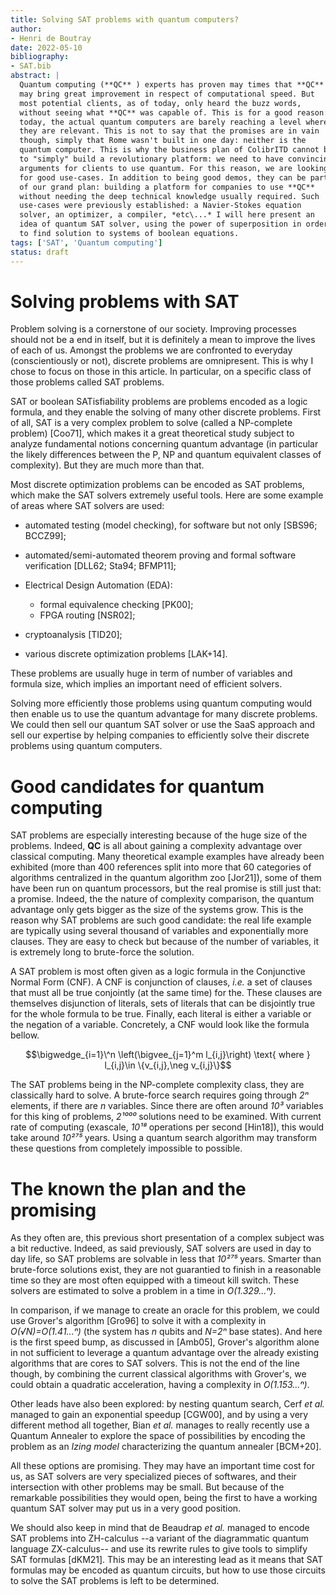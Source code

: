 ```yaml
---
title: Solving SAT problems with quantum computers?
author:
- Henri de Boutray
date: 2022-05-10
bibliography:
- SAT.bib
abstract: |
  Quantum computing (**QC** ) experts has proven may times that **QC**
  may bring great improvement in respect of computational speed. But
  most potential clients, as of today, only heard the buzz words,
  without seeing what **QC** was capable of. This is for a good reason:
  today, the actual quantum computers are barely reaching a level where
  they are relevant. This is not to say that the promises are in vain
  though, simply that Rome wasn't built in one day: neither is the
  quantum computer. This is why the business plan of ColibrITD cannot be
  to "simply" build a revolutionary platform: we need to have convincing
  arguments for clients to use quantum. For this reason, we are looking
  for good use-cases. In addition to being good demos, they can be part
  of our grand plan: building a platform for companies to use **QC**
  without needing the deep technical knowledge usually required. Such
  use-cases were previously established: a Navier-Stokes equation
  solver, an optimizer, a compiler, *etc\...* I will here present an
  idea of quantum SAT solver, using the power of superposition in order
  to find solution to systems of boolean equations.
tags: ['SAT', 'Quantum computing']
status: draft
---
```


# Solving problems with SAT

Problem solving is a cornerstone of our society. Improving processes
should not be a end in itself, but it is definitely a mean to improve
the lives of each of us. Amongst the problems we are confronted to
everyday (conscientiously or not), discrete problems are omnipresent.
This is why I chose to focus on those in this article. In particular, on
a specific class of those problems called SAT problems.

SAT or boolean SATisfiability problems are problems encoded as a logic
formula, and they enable the solving of many other discrete problems.
First of all, SAT is a very complex problem to solve (called a
NP-complete problem) [Coo71], which makes it a great theoretical study
subject to analyze fundamental notions concerning quantum advantage (in
particular the likely differences between the P, NP and quantum
equivalent classes of complexity). But they are much more than that.

Most discrete optimization problems can be encoded as SAT problems,
which make the SAT solvers extremely useful tools. Here are some example
of areas where SAT solvers are used:

-   automated testing (model checking), for software but not only
    [SBS96; BCCZ99];

-   automated/semi-automated theorem proving and formal software
    verification [DLL62; Sta94; BFMP11];

-   Electrical Design Automation (EDA):
    -   formal equivalence checking [PK00];
    -   FPGA routing [NSR02];

-   cryptoanalysis [TID20];

-   various discrete optimization problems [LAK+14].

These problems are usually huge in term of number of variables and
formula size, which implies an important need of efficient solvers.

Solving more efficiently those problems using quantum computing would
then enable us to use the quantum advantage for many discrete problems.
We could then sell our quantum SAT solver or use the SaaS approach and
sell our expertise by helping companies to efficiently solve their
discrete problems using quantum computers.

# Good candidates for quantum computing

SAT problems are especially interesting because of the huge size of the
problems. Indeed, **QC** is all about gaining a complexity advantage
over classical computing. Many theoretical example examples have already
been exhibited (more than 400 references split into more that 60
categories of algorithms centralized in the quantum algorithm zoo
[Jor21]), some of them have been run on quantum processors, but the
real promise is still just that: a promise. Indeed, the the nature of
complexity comparison, the quantum advantage only gets bigger as the
size of the systems grow. This is the reason why SAT problems are such
good candidate: the real life example are typically using several
thousand of variables and exponentially more clauses. They are easy to
check but because of the number of variables, it is extremely long to
brute-force the solution.

A SAT problem is most often given as a logic formula in the Conjunctive
Normal Form (CNF). A CNF is conjunction of clauses, *i.e.* a set of
clauses that must all be true conjointly (at the same time) for the.
These clauses are themselves disjunction of literals, sets of literals
that can be disjointly true for the whole formula to be true. Finally,
each literal is either a variable or the negation of a variable.
Concretely, a CNF would look like the formula bellow.

$$\bigwedge_{i=1}\^n \left(\bigvee_{j=1}^m l_{i,j}\right) \text{ where } l_{i,j}\in \{v_{i,j},\neg v_{i,j}\}$$

The SAT problems being in the NP-complete complexity class, they are
classically hard to solve. A brute-force search requires going through
*2ⁿ* elements, if there are *n* variables. Since there are often around
*10³* variables for this king of problems, *2¹⁰⁰⁰* solutions need to
be examined. With current rate of computing (exascale, *10¹⁸*
operations per second [Hin18]), this would take around *10²⁷⁵*
years. Using a quantum search algorithm may transform these questions
from completely impossible to possible.

# The known the plan and the promising

As they often are, this previous short presentation of a complex subject
was a bit reductive. Indeed, as said previously, SAT solvers are used in
day to day life, so SAT problems are solvable in less that *10²⁷⁵*
years. Smarter than brute-force solutions exist, they are not guarantied
to finish in a reasonable time so they are most often equipped with a
timeout kill switch. These solvers are estimated to solve a problem in a
time in *O(1.329...ⁿ)*.

In comparison, if we manage to create an oracle for this problem, we
could use Grover's algorithm [Gro96] to solve it with a complexity in
*O(√N)=O(1.41...ⁿ)* (the system has *n* qubits and *N=2ⁿ* base states).
And
here is the first speed bump, as discussed in [Amb05], Grover's
algorithm alone in not sufficient to leverage a quantum advantage over
the already existing algorithms that are cores to SAT solvers. This is
not the end of the line though, by combining the current classical
algorithms with Grover's, we could obtain a quadratic acceleration,
having a complexity in *O(1.153...ⁿ)*.

Other leads have also been explored: by nesting quantum search, Cerf *et
al.* managed to gain an exponential speedup [CGW00], and by using a
very different method all together, Bian *et al.* manages to really
recently use a Quantum Annealer to explore the space of possibilities by
encoding the problem as an *Izing model* characterizing the quantum
annealer [BCM+20].

All these options are promising. They may have an important time cost
for us, as SAT solvers are very specialized pieces of softwares, and
their intersection with other problems may be small. But because of the
remarkable possibilities they would open, being the first to have a
working quantum SAT solver may put us in a very good position.

We should also keep in mind that de Beaudrap *et al.* managed to encode
SAT problems into ZH-calculus --a variant of the diagrammatic quantum
language ZX-calculus-- and use its rewrite rules to give tools to
simplify SAT formulas [dKM21]. This may be an interesting lead as it
means that SAT formulas may be encoded as quantum circuits, but how to
use those circuits to solve the SAT problems is left to be determined.
